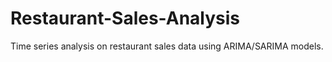 # Restaurant-Sales-Analysis
Time series analysis on restaurant sales data using ARIMA/SARIMA models.
